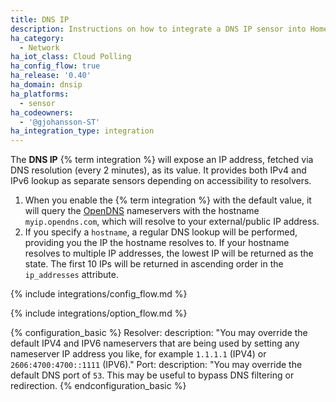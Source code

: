 ```yaml
---
title: DNS IP
description: Instructions on how to integrate a DNS IP sensor into Home Assistant.
ha_category:
  - Network
ha_iot_class: Cloud Polling
ha_config_flow: true
ha_release: '0.40'
ha_domain: dnsip
ha_platforms:
  - sensor
ha_codeowners:
  - '@gjohansson-ST'
ha_integration_type: integration
---
```


The **DNS IP** {% term integration %} will expose an IP address, fetched via DNS resolution (every 2 minutes), as its value. It provides both IPv4 and IPv6 lookup as separate sensors depending on accessibility to resolvers.

1. When you enable the {% term integration %}  with the default value, it will query the [OpenDNS](https://www.opendns.com/) nameservers with the hostname `myip.opendns.com`, which will resolve to your external/public IP address.
2. If you specify a `hostname`, a regular DNS lookup will be performed, providing you the IP the hostname resolves to. If your hostname resolves to multiple IP addresses, the lowest IP will be returned as the state. The first 10 IPs will be returned in ascending order in the `ip_addresses` attribute.

{% include integrations/config_flow.md %}

{% include integrations/option_flow.md %}

{% configuration_basic %}
Resolver:
  description: "You may override the default IPV4 and IPV6 nameservers that are being used by setting any nameserver IP address you like, for example `1.1.1.1` (IPV4) or `2606:4700:4700::1111` (IPV6)."
Port:
  description: "You may override the default DNS port of `53`. This may be useful to bypass DNS filtering or redirection.
{% endconfiguration_basic %}
